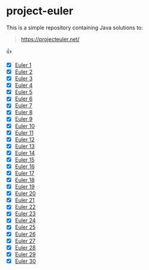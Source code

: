 # project-euler
This is a simple repository containing Java solutions to:
> https://projecteuler.net/

:+1:

- [x] [Euler 1](src/Euler01.java)
- [x] [Euler 2](src/Euler02.java)
- [x] [Euler 3](src/Euler03.java)
- [x] [Euler 4](src/Euler04.java)
- [x] [Euler 5](src/Euler05.java)
- [x] [Euler 6](src/Euler06.java)
- [x] [Euler 7](src/Euler07.java)
- [x] [Euler 8](src/Euler08.java)
- [x] [Euler 9](src/Euler09.java)
- [x] [Euler 10](src/Euler10.java)
- [x] [Euler 11](src/Euler11.java)
- [x] [Euler 12](src/Euler12.java)
- [x] [Euler 13](src/Euler13.java)
- [x] [Euler 14](src/Euler14.java)
- [x] [Euler 15](src/Euler15.java)
- [x] [Euler 16](src/Euler16.java)
- [x] [Euler 17](src/Euler17.java)
- [x] [Euler 18](src/Euler18.java)
- [x] [Euler 19](src/Euler19.java)
- [x] [Euler 20](src/Euler20.java)
- [x] [Euler 21](src/Euler21.java)
- [x] [Euler 22](src/Euler22.java)
- [x] [Euler 23](src/Euler23.java)
- [x] [Euler 24](src/Euler24.java)
- [x] [Euler 25](src/Euler25.java)
- [x] [Euler 26](src/Euler26.java)
- [x] [Euler 27](src/Euler27.java)
- [x] [Euler 28](src/Euler28.java)
- [x] [Euler 29](src/Euler29.java)
- [x] [Euler 30](src/Euler30.java)
